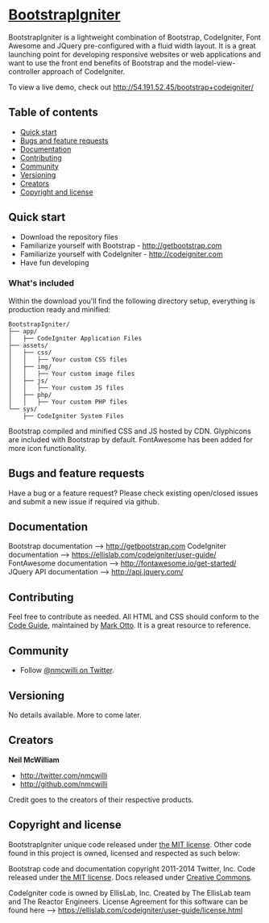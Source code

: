 # [BootstrapIgniter](http://github.com/nmcwilli/bootstrapigniter)

BootstrapIgniter is a lightweight combination of Bootstrap, CodeIgniter, Font Awesome and JQuery pre-configured with a fluid width layout. It is a great launching point for developing responsive websites or web applications and want to use the front end benefits of Bootstrap and the model-view-controller approach of CodeIgniter.

To view a live demo, check out http://54.191.52.45/bootstrap+codeigniter/

## Table of contents

 - [Quick start](#quick-start)
 - [Bugs and feature requests](#bugs-and-feature-requests)
 - [Documentation](#documentation)
 - [Contributing](#contributing)
 - [Community](#community)
 - [Versioning](#versioning)
 - [Creators](#creators)
 - [Copyright and license](#copyright-and-license)

## Quick start

- Download the repository files
- Familiarize yourself with Bootstrap - http://getbootstrap.com
- Familiarize yourself with CodeIgniter - http://codeigniter.com
- Have fun developing

### What's included

Within the download you'll find the following directory setup, everything is production ready and minified:

```
BootstrapIgniter/
├── app/
│   ├── CodeIgniter Application Files
├── assets/
│   ├── css/
│   │   ├── Your custom CSS files
│   ├── img/
│   │   ├── Your custom image files
│   ├── js/
│   │   ├── Your custom JS files
│   ├── php/
│   │   ├── Your custom PHP files
└── sys/
    ├── CodeIgniter System Files
```

Bootstrap compiled and minified CSS and JS hosted by CDN. Glyphicons are included with Bootstrap by default. FontAwesome has been added for more icon functionality.


## Bugs and feature requests

Have a bug or a feature request? Please check existing open/closed issues and submit a new issue if required via github. 


## Documentation

Bootstrap documentation --> http://getbootstrap.com
CodeIgniter documentation --> https://ellislab.com/codeigniter/user-guide/
FontAwesome documentation --> http://fontawesome.io/get-started/
JQuery API documentation  --> http://api.jquery.com/


## Contributing

Feel free to contribute as needed. All HTML and CSS should conform to the [Code Guide](http://github.com/mdo/code-guide), maintained by [Mark Otto](http://github.com/mdo). It is a great resource to reference. 


## Community

- Follow [@nmcwilli on Twitter](http://twitter.com/nmcwilli).


## Versioning

No details available. More to come later.


## Creators

**Neil McWilliam**

- <http://twitter.com/nmcwilli>
- <http://github.com/nmcwilli>

Credit goes to the creators of their respective products. 


## Copyright and license

BootstrapIgniter unique code released under [the MIT license](LICENSE). Other code found in this project is owned, licensed and respected as such below:

Bootstrap code and documentation copyright 2011-2014 Twitter, Inc. Code released under [the MIT license](LICENSE). Docs released under [Creative Commons](docs/LICENSE).

CodeIgniter code is owned by EllisLab, Inc. Created by The EllisLab team and The Reactor Engineers. License Agreement for this software can be found here --> https://ellislab.com/codeigniter/user-guide/license.html



